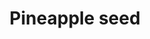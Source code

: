 ---
layout: item
title: Pineapple seed
item-id: 5287
datatable: true
id: 5287
name: "Pineapple seed"
members: true
lowalch: 29
highalch: 44
examine: "Plant in a plantpot of soil to grow a sapling."
monsters:
  - id: 6604
    name: "Mammoth"
    members: true
    combat_level: 80
    wiki_url: "https://oldschool.runescape.wiki/w/Mammoth"
    drops:
      - quantity: "1"
        rarity: 0.0046875
    image: "https://oldschool.runescape.wiki/images/thumb/a/a5/Mammoth.png/230px-Mammoth.png?956ac"
  - id: 8583
    name: "Hespori"
    members: true
    combat_level: 284
    wiki_url: "https://oldschool.runescape.wiki/w/Hespori"
    drops:
      - quantity: "3-6"
        rarity: 0.0375
    image: "https://oldschool.runescape.wiki/images/thumb/e/ed/Hespori.png/150px-Hespori.png?cd901"
---